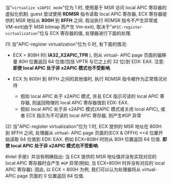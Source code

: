 
当"`virtualize x2APIC mode`"位为 1 时, 使用基于 MSR 访问 local APIC 寄存器的虚拟化机制. guest 尝试使用 **RDMSR** 指令读取 local APIC 寄存器, ECX 寄存器提供的 MSR 地址从 **800H** 到 **8FFH** 之间. 假设执行 RDMSR 指令不产生异常或 VM-exit(由于 MSR bitmap 而产生 Vm-exit), 取决于"`APIC-register virtualization`"位与 ECX 寄存器的值, 处理器进行下面的处理. 

(1) 当"APIC-register virtualization"位为 0 时, 有下面的情况: 

* ECX = 808H 时( **IA32_X2APIC_TPR** ), 则从 virtual- APIC page 页面的偏移量 80H 位置返回 64 位值(包括 VPTR 与它之上的 32 位)到 EDX: EAX. 注意: **即使 local APIC 处于非 x2APIC 模式也不受影响**. 

* ECX 为 800H 到 8FFH 之间的其他值时, 执行 RDMSR 指令被作为正常情况对待
    * 假如 local APIC 处于 x2APIC 模式, 并且 ECX 指示可读的 local APIC 寄存器, 则返回物理的 local APIC 寄存器值到 EDX: EAX. 
    * 假如 local APIC 处于非 x2APIC 模式(XAPIC 模式或关闭 local APIC), 或者 ECX 指示为不可读的 local APIC 寄存器, 则产生#GP 异常

(2) 当"APIC-register virtualization"位为 1 时, ECX 提供的 MSR 地址在 800H 到 8FFH 之间, 处理器从 virtual- APIC page 页面的(ECX & OFFH) <<4 位置开始读取 64 位值到 EDX: EAX. 例如 ECX=808H 时则从 80H 位置返回 64 位值. **即使 local APIC 处于非 x2APIC 模式也不受影响**. 

《Intel 手册》并没有明确指出: 当 ECX 提供的 MSR 地址值并没有实现对应的 local APIC 寄存器时会产生 `#GP` 异常(例如, 当 ECX=800H 时并没有对应的 local APIC 寄存器). 因此, 以 ECX = 800H 为例, 我们可以认为处理器将从 virtual-APIC page 页面的 0 位置返回 64 位值.